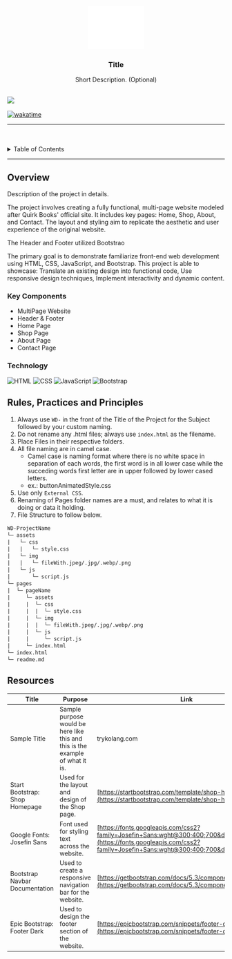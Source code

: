 <a name="readme-top">
<br/>

<br />
<div align="center">
  <a href="https://github.com/zyx-0314/">
  <!-- TODO: If you want to add logo or banner you can add it here -->
    <img src="./assets/img/logobig.png" alt="Nyebe" width="130" height="100">
  </a>
<!-- TODO: Change Title to the name of the title of your Project -->
  <h3 align="center">Title</h3>
</div>
<!-- TODO: Make a short description -->
<div align="center">
  Short Description. (Optional)
</div>

<br />

<!-- TODO: Change the zyx-0314 into your github username  -->
<!-- TODO: Change the WD-Template-Project into the same name of your folder -->
![](https://visit-counter.vercel.app/counter.png?page=andreadeasis/WD-Publishing)

<a href="https://wakatime.com/badge/user/b16bec80-63c3-4b04-a77f-bc72e050b6dc/project/81f9802f-bffa-416a-8d1b-bf1cbeedcf63"><img src="https://wakatime.com/badge/user/b16bec80-63c3-4b04-a77f-bc72e050b6dc/project/81f9802f-bffa-416a-8d1b-bf1cbeedcf63.svg" alt="wakatime"></a>

---

<br />
<br />

<!-- TODO: If you want to add more layers for your readme -->
<details>
  <summary>Table of Contents</summary>
  <ol> H
    <li>
      <a href="#overview">Home</a>
      <ol>
        <li>
          <a href="#key-components">Key Components</a>
        </li>
        <li>
          <a href="#technology">Technology</a>
        </li>
      </ol>
    </li>
    <li>
      <a href="#rule,-practices-and-principles">Rules, Practices and Principles</a>
    </li>
    <li>
      <a href="#resources">Resources</a>
    </li>
  </ol>
</details>

---

## Overview

<!-- TODO: To be changed -->
Description of the project in details.


The project involves creating a fully functional, multi-page website modeled after Quirk Books' official site. It includes key pages: Home, Shop, About, and Contact. The layout and styling aim to replicate the aesthetic and user experience of the original website.

The Header and Footer utilized Bootstrao

The primary goal is to demonstrate familiarize front-end web development using HTML, CSS, JavaScript, and Bootstrap. This project is able to showcase: Translate an existing design into functional code, Use responsive design techniques, Implement interactivity and dynamic content.



### Key Components
- MultiPage Website
- Header & Footer
- Home Page
- Shop Page
- About Page
- Contact Page

### Technology
<!-- TODO: List of Technology Used -->
![HTML](https://img.shields.io/badge/HTML-E34F26?style=for-the-badge&logo=html5&logoColor=white)
![CSS](https://img.shields.io/badge/CSS-1572B6?style=for-the-badge&logo=css3&logoColor=white)
![JavaScript](https://img.shields.io/badge/JavaScript-F7DF1E?style=for-the-badge&logo=javascript&logoColor=white)
![Bootstrap](https://img.shields.io/badge/Bootstrap-7952B3?style=for-the-badge&logo=bootstrap&logoColor=white)

## Rules, Practices and Principles
1. Always use `WD-` in the front of the Title of the Project for the Subject followed by your custom naming.
2. Do not rename any .html files; always use `index.html` as the filename.
3. Place Files in their respective folders.
4. All file naming are in camel case.
   - Camel case is naming format where there is no white space in separation of each words, the first word is in all lower case while the succeding words first letter are in upper followed by lower cased letters.
   - ex.: buttonAnimatedStyle.css
5. Use only `External CSS`.
6. Renaming of Pages folder names are a must, and relates to what it is doing or data it holding.
7. File Structure to follow below.

```
WD-ProjectName
└─ assets
|   └─ css
|   |   └─ style.css
|   └─ img
|   |   └─ fileWith.jpeg/.jpg/.webp/.png
|   └─ js
|       └─ script.js
└─ pages
|  └─ pageName
|     └─ assets
|     |  └─ css
|     |  |  └─ style.css
|     |  └─ img
|     |  |  └─ fileWith.jpeg/.jpg/.webp/.png
|     |  └─ js
|     |     └─ script.js
|     └─ index.html
└─ index.html
└─ readme.md
```

## Resources

<!-- TODO: Add References -->
| Title | Purpose | Link |
|-|-|-|
| Sample Title | Sample purpose would be here like this and this is the example of what it is. | trykolang.com |
| Start Bootstrap: Shop Homepage | Used for the layout and design of the Shop page. | [https://startbootstrap.com/template/shop-homepage](https://startbootstrap.com/template/shop-homepage) |
| Google Fonts: Josefin Sans | Font used for styling text across the website. | [https://fonts.googleapis.com/css2?family=Josefin+Sans:wght@300;400;700&display=swap](https://fonts.googleapis.com/css2?family=Josefin+Sans:wght@300;400;700&display=swap) |
| Bootstrap Navbar Documentation | Used to create a responsive navigation bar for the website. | [https://getbootstrap.com/docs/5.3/components/navbar/#nav](https://getbootstrap.com/docs/5.3/components/navbar/#nav) |
| Epic Bootstrap: Footer Dark | Used to design the footer section of the website. | [https://epicbootstrap.com/snippets/footer-dark](https://epicbootstrap.com/snippets/footer-dark) |
